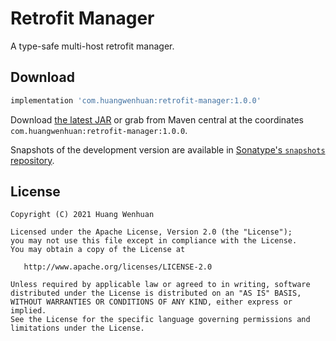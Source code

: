 Retrofit Manager
=========

A type-safe multi-host retrofit manager.


Download
--------

```groovy
implementation 'com.huangwenhuan:retrofit-manager:1.0.0'
```

Download [the latest JAR][2] or grab from Maven central at the coordinates `com.huangwenhuan:retrofit-manager:1.0.0`.

Snapshots of the development version are available in [Sonatype's `snapshots` repository][snap].


License
-------

    Copyright (C) 2021 Huang Wenhuan

    Licensed under the Apache License, Version 2.0 (the "License");
    you may not use this file except in compliance with the License.
    You may obtain a copy of the License at

       http://www.apache.org/licenses/LICENSE-2.0

    Unless required by applicable law or agreed to in writing, software
    distributed under the License is distributed on an "AS IS" BASIS,
    WITHOUT WARRANTIES OR CONDITIONS OF ANY KIND, either express or implied.
    See the License for the specific language governing permissions and
    limitations under the License.





 [2]: https://search.maven.org/remote_content?g=com.huangwenhuan&a=retrofit-manager&v=LATEST
 [snap]: https://s01.oss.sonatype.org/content/repositories/snapshots/